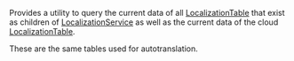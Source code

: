 Provides a utility to query the current data of all [LocalizationTable](https://developer.roblox.com/en-us/api-reference/class/LocalizationTable) that exist as children of [LocalizationService](https://developer.roblox.com/en-us/api-reference/class/LocalizationService) as well as the current data of the cloud [LocalizationTable](https://developer.roblox.com/en-us/api-reference/class/LocalizationTable).

These are the same tables used for autotranslation.